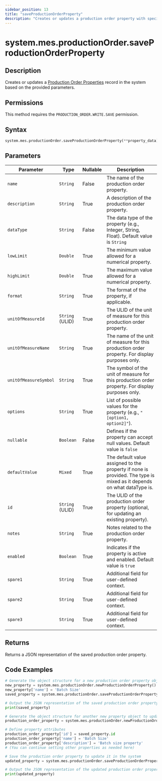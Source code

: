 ```yaml
---
sidebar_position: 13
title: "saveProductionOrderProperty"
description: "Creates or updates a production order property with specified parameters."
---
```


# system.mes.productionOrder.saveProductionOrderProperty

## Description

Creates or updates a [Production Order Properties](../../data-model/production-order-model/production-order-property) record in the system based on the provided parameters.


## Permissions

This method requires the `PRODUCTION_ORDER.WRITE.SAVE` permission.

## Syntax

```python
system.mes.productionOrder.saveProductionOrderProperty(**property_data)
```

## Parameters

| Parameter             | Type            | Nullable | Description                                                                                                          |
|-----------------------|-----------------|----------|----------------------------------------------------------------------------------------------------------------------|
| `name`                | `String`        | False    | The name of the production order property.                                                                           |
| `description`         | `String`        | True     | A description of the production order property.                                                                      |
| `dataType`            | `String`        | False    | The data type of the property (e.g., Integer, String, Float). Default value is `String`                              |
| `lowLimit`            | `Double`        | True     | The minimum value allowed for a numerical property.                                                                  |
| `highLimit`           | `Double`        | True     | The maximum value allowed for a numerical property.                                                                  |
| `format`              | `String`        | True     | The format of the property, if applicable.                                                                           |
| `unitOfMeasureId`     | `String` (ULID) | True     | The ULID of the unit of measure for this production order property.                                                  |
| `unitOfMeasureName`   | `String`        | True     | The name of the unit of measure for this production order property. For display purposes only.                       |
| `unitOfMeasureSymbol` | `String`        | True     | The symbol of the unit of measure for this production order property. For display purposes only.                     |
| `options`             | `String`        | True     | List of possible values for the property (e.g., `"[option1, option2]"`).                                             |
| `nullable`            | `Boolean`       | False    | Defines if the property can accept null values. Default value is `false`                                             |
| `defaultValue`        | `Mixed`         | True     | The default value assigned to the property if none is provided. The type is mixed as it depends on what dataType is. |
| `id`                  | `String` (ULID) | True     | The ULID of the production order property (optional, for updating an existing property).                             |
| `notes`               | `String`        | True     | Notes related to the production order property.                                                                      |
| `enabled`             | `Boolean`       | True     | Indicates if the property is active and enabled. Default value is `true`                                             |
| `spare1`              | `String`        | True     | Additional field for user-defined context.                                                                           |
| `spare2`              | `String`        | True     | Additional field for user-defined context.                                                                           |
| `spare3`              | `String`        | True     | Additional field for user-defined context.                                                                           |

## Returns

Returns a JSON representation of the saved production order property.

## Code Examples

```python
# Generate the object structure for a new production order property object, set the name and save it
new_property = system.mes.productionOrder.newProductionOrderProperty()
new_property['name'] = 'Batch Size'
saved_property = system.mes.productionOrder.saveProductionOrderProperty(**new_property)

# Output the JSON representation of the saved production order property
print(saved_property)

# Generate the object structure for another new property object to update the previous property
production_order_property = system.mes.productionOrder.newProductionOrderProperty()

# Define property attributes
production_order_property['id'] = saved_property.id
production_order_property['name'] = 'Batch Size'
production_order_property['description'] = 'Batch size property'
# (You can continue setting other properties as needed here)

# Save the production order property to update it in the system
updated_property = system.mes.productionOrder.saveProductionOrderProperty(**production_order_property)

# Output the JSON representation of the updated production order property
print(updated_property)
```
